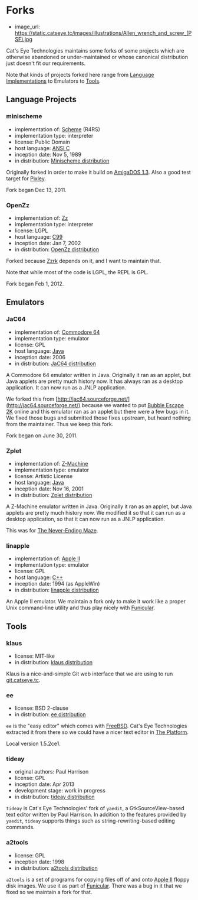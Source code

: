 Forks
=====

*   image_url: https://static.catseye.tc/images/illustrations/Allen_wrench_and_screw_(PSF).jpg

Cat's Eye Technologies maintains some forks of some projects which are
otherwise abandoned or under-maintained or whose canonical distribution
just doesn't fit our requirements.

Note that kinds of projects forked here range from
[Language Implementations](Language%20Implementations.md) to Emulators to
[Tools](Tools.md).

Language Projects
-----------------

### minischeme

*   implementation of: [Scheme][] (R4RS)
*   implementation type: interpreter
*   license: Public Domain
*   host language: [ANSI C][]
*   inception date: Nov 5, 1989
*   in distribution: [Minischeme distribution](https://catseye.tc/distribution/Minischeme_distribution)

Originally forked in order to make it build on [AmigaDOS 1.3][].
Also a good test target for [Pixley][].

Fork began Dec 13, 2011.

### OpenZz

*   implementation of: [Zz][]
*   implementation type: interpreter
*   license: LGPL
*   host language: [C99][]
*   inception date: Jan 7, 2002
*   in distribution: [OpenZz distribution](https://catseye.tc/distribution/OpenZz_distribution)

Forked because [Zzrk][] depends on it, and I want to maintain that.

Note that while most of the code is LGPL, the REPL is GPL.

Fork began Feb 1, 2012.

Emulators
---------

### JaC64

*   implementation of: [Commodore 64][]
*   implementation type: emulator
*   license: GPL
*   host language: [Java][]
*   inception date: 2006
*   in distribution: [JaC64 distribution](https://catseye.tc/distribution/JaC64_distribution)

A Commodore 64 emulator written in Java.  Originally it ran as an applet,
but Java applets are pretty much history now.  It has always ran as a
desktop application.  It can now run as a JNLP application.

We forked this from [http://jac64.sourceforge.net/](http://jac64.sourceforge.net/)
because we wanted to put [Bubble Escape 2K][] online
and this emulator ran as an applet but there were a few bugs in it.
We fixed those bugs and submitted those fixes upstream, but heard
nothing from the maintainer.  Thus we keep this fork.

Fork began on June 30, 2011.

### Zplet

*   implementation of: [Z-Machine][]
*   implementation type: emulator
*   license: Artistic License
*   host language: [Java][]
*   inception date: Nov 16, 2001
*   in distribution: [Zplet distribution](https://catseye.tc/distribution/Zplet_distribution)

A Z-Machine emulator written in Java.  Originally it ran as an applet,
but Java applets are pretty much history now.  We modified it so that
it can run as a desktop application, so that it can now run as a JNLP
application.

This was for [The Never-Ending Maze][].

### linapple

*   implementation of: [Apple II][]
*   implementation type: emulator
*   license: GPL
*   host language: [C++][]
*   inception date: 1994 (as AppleWin)
*   in distribution: [linapple distribution](https://catseye.tc/distribution/linapple_distribution)

An Apple II emulator.  We maintain a fork only to make it work like
a proper Unix command-line utility and thus play nicely with
[Funicular][].

Tools
-----

### klaus

*   license: MIT-like
*   in distribution: [klaus distribution](https://catseye.tc/distribution/klaus_distribution)

Klaus is a nice-and-simple Git web interface that we are using
to run [git.catseye.tc](http://git.catseye.tc/).

### ee

*   license: BSD 2-clause
*   in distribution: [ee distribution](https://catseye.tc/distribution/ee_distribution)

`ee` is the "easy editor" which comes with [FreeBSD][].  Cat's Eye Technologies
extracted it from there so we could have a nicer text editor in [The Platform][].

Local version 1.5.2ce1.

### tideay

*   original authors: Paul Harrison
*   license: GPL
*   inception date: Apr 2013
*   development stage: work in progress
*   in distribution: [tideay distribution](https://catseye.tc/distribution/tideay_distribution)

`tideay` is Cat's Eye Technologies' fork of `yaedit`, a GtkSourceView-based
text editor written by Paul Harrison.  In addition to the
features provided by `yaedit`, `tideay` supports things such as
string-rewriting-based editing commands.

### a2tools

*   license: GPL
*   inception date: 1998
*   in distribution: [a2tools distribution](https://catseye.tc/distribution/a2tools_distribution)

`a2tools` is a set of programs for copying files off of and onto
[Apple II][] floppy disk images.  We use it as part of [Funicular][].
There was a bug in it that we fixed so we maintain a fork for that.

[Scheme]: ../article/Project%20Dependencies.md#scheme
[ANSI C]: ../article/Project%20Dependencies.md#ansi-c
[C99]: ../article/Project%20Dependencies.md#c99
[AmigaDOS 1.3]: ../article/Project%20Dependencies.md#amiga-500
[Pixley]: ../article/Languages.md#pixley
[Zz]: https://catseye.tc/modules/OpenZz/doc/zzdoc.html
[Zzrk]: ../article/Games.md#zzrk
[Java]: ../article/Project%20Dependencies.md#java
[Bubble Escape 2K]: ../article/Games.md#bubble-escape
[The Never-Ending Maze]: ../article/Games.md#the-never-ending-maze
[Z-Machine]: ../article/Project%20Dependencies.md#z-machine
[C++]: http://www.open-std.org/jtc1/sc22/wg21/
[Funicular]: ../article/Tools.md#funicular
[Commodore 64]: ../article/Project%20Dependencies.md#commodore-64
[Apple II]: ../article/Project%20Dependencies.md#apple-ii
[The Platform]: ../article/Platforms.md#the-cats-eye-technologies-platform
[FreeBSD]: https://www.freebsd.org/

